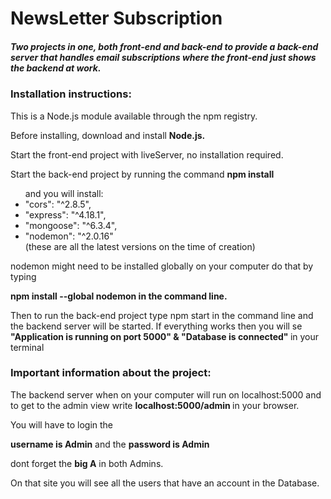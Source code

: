 # NewsLetter Subscription

<h5>Two projects in one, both front-end and back-end to provide a back-end server that handles email subscriptions 
where the front-end just shows the backend at work.</h5>

<h3>Installation instructions:</h3>

<p>This is a Node.js module available through the npm registry.</p>

<p>Before installing, download and install <b>Node.js.</b></p>

<p>Start the front-end project with liveServer, no installation required. </p>

<p>Start the back-end project by running the command 
<b>npm install</b></p>

<ul>and you will install:
<li>"cors": "^2.8.5",</li>
<li>"express": "^4.18.1",</li>
<li>"mongoose": "^6.3.4",</li>
<li>"nodemon": "^2.0.16"</li>
(these are all the latest versions on the time of creation)
</ul>

<p>nodemon might need to be installed globally on your computer do that by typing</p>
<p><b>npm install --global nodemon in the command line.</b></p>

<p>Then to run the back-end project type npm start in the command line and the backend server will be started. 
If everything works then you will se 
<b>"Application is running on port 5000" & "Database is connected" </b>
in your terminal</p>


<h3>Important information about the project: </h3>

<p>The backend server when on your computer will run on localhost:5000 and to get to the admin view write 
<b>localhost:5000/admin </b>
in your browser. </p>
<p>You will have to login the </p>
<p><b>username is Admin</b> and the 
<b>password is Admin </b></p>
<p>dont forget the <b>big A</b> in both Admins. </p>
<p>On that site you will see all the users that have an account in the Database.</p>

